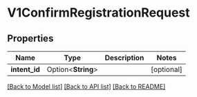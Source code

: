 # V1ConfirmRegistrationRequest

## Properties

| Name          | Type               | Description | Notes      |
| ------------- | ------------------ | ----------- | ---------- |
| **intent_id** | Option<**String**> |             | [optional] |

[[Back to Model list]](../README.md#documentation-for-models) [[Back to API list]](../README.md#documentation-for-api-endpoints) [[Back to README]](../README.md)
